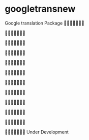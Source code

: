 # googletransnew
Google translation Package 
🍓💫💫💫💫💫💫

💫🍓💫💫💫💫💫

💫💫🍓💫💫💫💫

🍹🍹🍹🍹🍹🍹🍹

🍹🍹🍹🍹🍹🍹🍹

🍹🍹🍹🍹🍹🍹🍹

💫🍹🍹🍹🍹🍹💫

💫💫🍹🍹🍹💫💫

💫💫💫🍹💫💫💫

💫💫💫🍹💫💫💫

💫💫💫🍹💫💫💫

💫🍹🍹🍹🍹🍹💫
Under Development 
